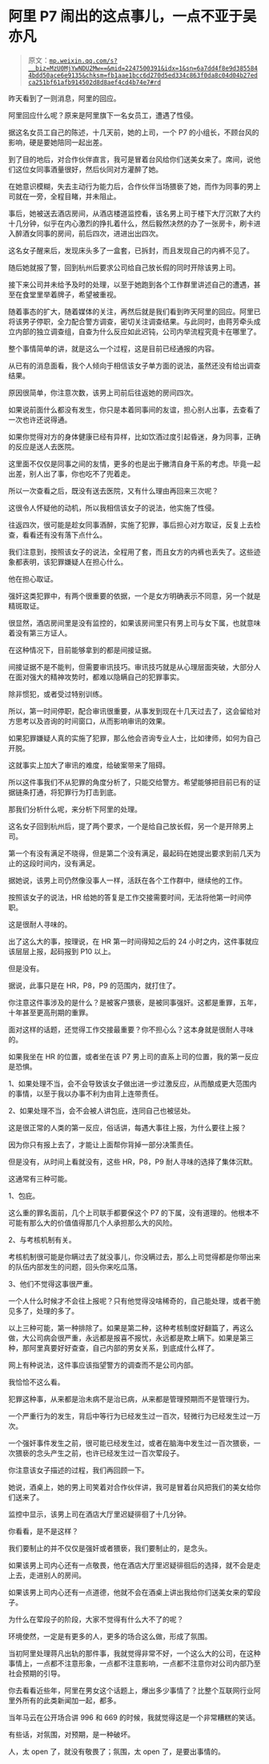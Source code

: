 # 阿里 P7 闹出的这点事儿，一点不亚于吴亦凡

> 原文：[`mp.weixin.qq.com/s?__biz=MzU0MjYwNDU2Mw==&mid=2247500391&idx=1&sn=6a7dd4f8e9d3855844bdd50ace6e9135&chksm=fb1aae1bcc6d270d5ed334c863f0da8c04d04b27edca251bf61afb914502d8d8aef4cd4b74e7#rd`](http://mp.weixin.qq.com/s?__biz=MzU0MjYwNDU2Mw==&mid=2247500391&idx=1&sn=6a7dd4f8e9d3855844bdd50ace6e9135&chksm=fb1aae1bcc6d270d5ed334c863f0da8c04d04b27edca251bf61afb914502d8d8aef4cd4b74e7#rd)

昨天看到了一则消息，阿里的回应。 

阿里回应什么呢？原来是阿里旗下一名女员工，遭遇了性侵。

据这名女员工自己的陈述，十几天前，她的上司，一个 P7 的小组长，不顾台风的影响，硬是要她陪同一起出差。

到了目的地后，对合作伙伴直言，我可是冒着台风给你们送美女来了。席间，说他们这位女同事酒量很好，然后伙同对方灌醉了她。

在她意识模糊，失去主动行为能力后，合作伙伴当场猥亵了她，而作为同事的男上司就在一旁，全程目睹，并未阻止。 

事后，她被送去酒店房间，从酒店楼道监控看，该名男上司于楼下大厅沉默了大约十几分钟，似乎在内心激烈的挣扎着什么，然后毅然决然的办了一张房卡，刷卡进入醉酒女同事的房间，前后四次，进进出出四次。

这名女子醒来后，发现床头多了一盒套，已拆封，而且发现自己的内裤不见了。 

随后她就报了警，回到杭州后要求公司给自己放长假的同时开除该男上司。 

接下来公司并未给予及时的处理，以至于她跑到各个工作群里讲述自己的遭遇，甚至在食堂里举着牌子，希望被重视。 

随着事态的扩大，随着媒体的关注，再然后就是我们看到昨天阿里的回应。阿里已将该男子停职，全力配合警方调查，密切关注调查结果。与此同时，由蒋芳牵头成立内部的独立调查组，自查为什么反应如此迟钝，公司内举流程究竟卡在哪里了。

整个事情简单的讲，就是这么一个过程，这是目前已经通报的内容。

从已有的消息面看，我个人倾向于相信该女子单方面的说法，虽然还没有给出调查结果。 

原因很简单，你注意次数，该男上司前后往返她的房间四次。 

如果说前面什么都没有发生，你只是本着同事间的友谊，担心别人出事，去查看了一次也许还说得通。

如果你觉得对方的身体健康已经有异样，比如饮酒过度引起昏迷，身为同事，正确的反应是送人去医院。

这里面不仅仅是同事之间的友情，更多的也是出于撇清自身干系的考虑。毕竟一起出差，别人出了事，你也吃不了兜着走。

所以一次查看之后，既没有送去医院，又有什么理由再回来三次呢？

这很令人怀疑他的动机，所以我相信该女子的说法，他实施了性侵。

往返四次，很可能是趁女同事酒醉，实施了犯罪，事后担心对方取证，反复上去检查，看看还有没有落下点什么。

我们注意到，按照该女子的说法，全程用了套，而且女方的内裤也丢失了。这些迹象都表明，该犯罪嫌疑人在担心什么。

他在担心取证。

强奸这类犯罪中，有两个很重要的依据，一个是女方明确表示不同意，另一个就是精斑取证。 

很显然，酒店房间里是没有监控的，如果该房间里只有男上司与女下属，也就意味着没有第三方证人。

在这种情况下，目前能够拿到的都是间接证据。

间接证据不是不能判，但需要审讯技巧。审讯技巧就是从心理层面突破，大部分人在面对强大的精神攻势时，都难以隐瞒自己的犯罪事实。 

除非惯犯，或者受过特别训练。

所以，第一时间停职，配合审讯很重要，从事发到现在十几天过去了，这会留给对方思考以及咨询的时间窗口，从而影响审讯的效果。

如果犯罪嫌疑人真的实施了犯罪，那么他会咨询专业人士，比如律师，如何为自己开脱。 

这就事实上加大了审讯的难度，给破案带来了阻碍。 

所以这件事我们不从犯罪的角度分析了，只能交给警方。希望能够把目前已有的证据链条打通，将犯罪行为打击到底。 

那我们分析什么呢，来分析下阿里的处理。 

这名女子回到杭州后，提了两个要求，一个是给自己放长假，另一个是开除男上司。 

第一个有没有满足不晓得，但是第二个没有满足，最起码在她提出要求到前几天为止的这段时间内，没有满足。 

据她说，该男上司仍然像没事人一样，活跃在各个工作群中，继续他的工作。 

按照该女子的说法，HR 给她的答复是工作交接需要时间，无法将他第一时间停职。

这是很耐人寻味的。

出了这么大的事，按理说，在 HR 第一时间得知之后的 24 小时之内，这件事就应该层层上报，起码报到 P10 以上。 

但是没有。 

据说，此事只是在 HR，P8，P9 的范围内，就打住了。

你注意这件事涉及的是什么？是被客户猥亵，是被同事强奸。这都是重罪，五年，十年甚至更高刑期的重罪。

面对这样的话题，还觉得工作交接最重要？你不担心么？这本身就是很耐人寻味的。

如果我坐在 HR 的位置，或者坐在该 P7 男上司的直系上司的位置，我的第一反应是恐惧。

1、如果处理不当，会不会导致该女子做出进一步过激反应，从而酿成更大范围内的事情，以至于我以办事不利为由背上连带责任。 

2、如果处理不当，会不会被人讲包庇，连同自己也被惩处。 

这是很正常的人类的第一反应，俗话讲，每遇大事往上报，为什么要往上报？ 

因为你只有报上去了，才能让上面帮你背掉一部分决策责任。

但是没有，从时间上看就没有，这些 HR，P8，P9 耐人寻味的选择了集体沉默。 

这通常有三种可能。 

1、包庇。

这么重的罪名面前，几个上司联手都要保这个 P7 的下属，没有道理的。他根本不可能有那么大的价值值得那几个人承担那么大的风险。

2、与考核机制有关。 

考核机制很可能是你瞒过去了就没事儿，你没瞒过去，那么上司觉得都是你带出来的队伍内部发生的问题，回头你来吃瓜落。

3、他们不觉得这事很严重。

一个人什么时候才不会往上报呢？只有他觉得没啥稀奇的，自己能处理，或者干脆见多了，处理的多了。

以上三种可能，第一种排除了。如果是第二种，这种考核制度好翻篇了，再这么做，大公司病会很严重，永远都是报喜不报忧，永远都是欺上瞒下。如果是第三种，那阿里真要好好查查，自己内部的男女关系，到底成什么样了。

网上有种说法，这件事应该指望警方的调查而不是公司内部。

我恰恰不这么看。 

犯罪这种事，从来都是治未病不是治已病，从来都是管理预期而不是管理行为。 

一个严重行为的发生，背后中等行为已经发生过一百次，轻微行为已经发生过一万次。

一个强奸事件发生之前，很可能已经发生过，或者在脑海中发生过一百次猥亵，一次猥亵的念头产生之前，也许已经发生过一百次荤段子。

你注意该女子描述的过程，我们再回顾一下。 

她说，酒桌上，她的男上司笑着对合作伙伴讲，我可是冒着台风把我们的美女给你们送来了。

监控中显示，该男上司在酒店大厅里迟疑徘徊了十几分钟。

你看看，是不是这样？ 

我们要制止的并不仅仅是强奸或者猥亵，我们要制止的，是念头。 

如果该男上司内心还有一点敬畏，他在酒店大厅里迟疑徘徊后的选择，就不会是走上去，走进别人的房间。 

如果该男上司内心还有一点道德，他就不会在酒桌上讲出我给你们送美女来的荤段子。

为什么在荤段子的阶段，大家不觉得有什么大不了的呢？ 

环境使然，一定是有更多的人，更多的场合这么做，形成了氛围。

当初阿里处理蒋凡出轨的那件事，我就觉得非常不好，一个这么大的公司，在这种事情上，一点都不注意形象，一点都不注意影响，一点都不注意你对公司内部乃至社会预期的引导。 

你去看看近些年，阿里在男女这个话题上，爆出多少事情了？比整个互联网行业阿里外所有的此类新闻加一起，都多。 

当年马云在公开场合讲 996 和 669 的时候，我就觉得这是一个非常糟糕的笑话。 

有些话，对氛围，对预期，是一种破坏。

人，太 open 了，就没有敬畏了；氛围，太 open 了，是要出事情的。